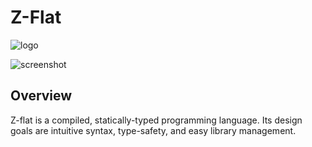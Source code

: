 # Z-Flat

![logo](https://github.com/adamhutchings/zflat/blob/main/logo.png)

![screenshot](https://github.com/adamhutchings/zflat/blob/main/screenshot.png)


## Overview

Z-flat is a compiled, statically-typed programming language. Its design goals
are intuitive syntax, type-safety, and easy library management.
